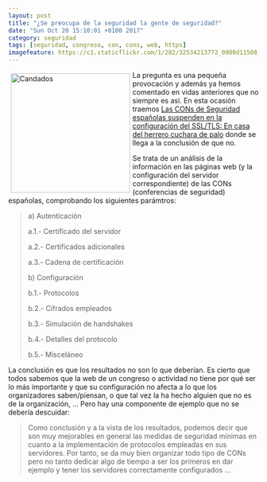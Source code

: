 ```yaml
---
layout: post
title: "¿Se preocupa de la seguridad la gente de seguridad?"
date: "Sun Oct 20 15:10:01 +0100 2017"
category: seguridad
tags: [seguridad, congreso, con, cons, web, https]
imagefeature: https://c1.staticflickr.com/1/282/32534213772_0900d11508_m.jpg
---
```




<a href="https://www.flickr.com/photos/fernand0/32534213772" title="Candados"><img src="https://c1.staticflickr.com/1/282/32534213772_0900d11508_m.jpg" width="240"  alt="Candados" style="float:left; margin:5px"></a>
La pregunta es una pequeña provocación y además ya hemos comentado en vidas anteriores que no siempre es así. En esta ocasión traemos [Las CONs de Seguridad españolas suspenden en la configuración del SSL/TLS: En casa del herrero cuchara de palo](http://www.securitybydefault.com/2016/06/las-cons-de-espana-de-seguridad.html) donde se llega a la conclusión de que no. 

Se trata de un análisis de la información en las páginas web (y la configuración del servidor correspondiente) de las CONs (conferencias de seguridad) españolas, comprobando los siguientes parámtros:

>  a) Autenticación
> 
>  a.1.- Certificado del servidor
>
>  a.2.- Certificados adicionales
>
>  a.3.- Cadena de certificación
> 
> b) Configuración
> 
>  b.1.- Protocolos
>
>  b.2.- Cifrados empleados
>
>  b.3.- Simulación de handshakes
>
>  b.4.- Detalles del protocolo
>
>  b.5.- Misceláneo

La conclusión es que los resultados no son lo que deberían. Es cierto que todos sabemos que la web de un congreso o actividad no tiene por qué ser lo más importante y que su configuración no afecta a lo que los organizadores saben/piensan, o que tal vez la ha hecho alguien que no es de la organización, ... 
Pero hay una componente de ejemplo que no se debería descuidar:

> Como conclusión y a la vista de los resultados, podemos decir que son muy mejorables en general las medidas de seguridad mínimas en cuanto a la implementación de protocolos empleadas en sus servidores. Por tanto, se da muy bien organizar todo tipo de CONs pero no tanto dedicar algo de tiempo a ser los primeros en dar ejemplo y tener los servidores correctamente configurados  ...
